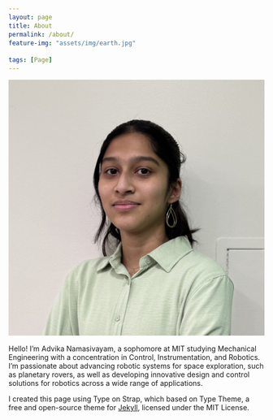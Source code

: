 ```yaml
---
layout: page
title: About
permalink: /about/
feature-img: "assets/img/earth.jpg"

tags: [Page]
---
```

![Advika Namasivayam](/assets/img/profile.jpg)

Hello! I’m Advika Namasivayam, a sophomore at MIT studying Mechanical Engineering with a concentration in Control, Instrumentation, and Robotics. I’m passionate about advancing robotic systems for space exploration, such as planetary rovers, as well as developing innovative design and control solutions for robotics across a wide range of applications.

I created this page using Type on Strap, which based on Type Theme, a free and open-source theme for [Jekyll](http://jekyllrb.com/), licensed under the MIT License.
